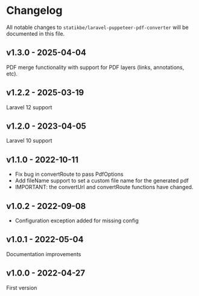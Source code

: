 # Changelog

All notable changes to `statikbe/laravel-puppeteer-pdf-converter` will be documented in this file.

## v1.3.0 - 2025-04-04

PDF merge functionality with support for PDF layers (links, annotations, etc).

## v1.2.2 - 2025-03-19

Laravel 12 support

## v1.2.0 - 2023-04-05

Laravel 10 support

## v1.1.0 - 2022-10-11

- Fix bug in convertRoute to pass PdfOptions
- Add fileName support to set a custom file name for the generated pdf
- IMPORTANT: the convertUrl and convertRoute functions have changed.

## v1.0.2 - 2022-09-08

- Configuration exception added for missing config

## v1.0.1 - 2022-05-04

Documentation improvements

## v1.0.0 - 2022-04-27

First version
